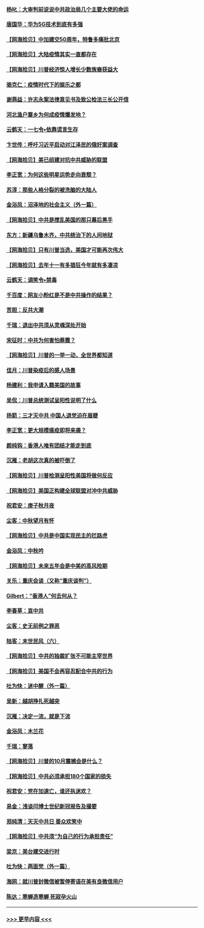 #### [杨叱：大审判前说说中共政治局几个主要大佬的命运](../pages/nsc993/n12477527.md?t=10151651) 
#### [唐国华：华为5G技术到底有多强](../pages/nsc993/n12477483.md?t=10151651) 
#### [【网海拾贝】中加建交50周年，特鲁多痛批北京](../pages/nsc993/n12476892.md?t=10151651) 
#### [【网海拾贝】大陆疫情其实一直都存在](../pages/nsc993/n12473948.md?t=10151651) 
#### [【网海拾贝】川普经济惊人增长少数族裔获益大](../pages/nsc993/n12471565.md?t=10151651) 
#### [骆克仁：疫情时代下的娱乐之都](../pages/nsc993/n12471312.md?t=10151651) 
#### [谢燕益：许志永案法律意见书及致公检法三长公开信](../pages/nsc993/n12470870.md?t=10151651) 
#### [河北渔户寨乡为何成疫情爆发地？](../pages/nsc993/n12464936.md?t=10151651) 
#### [云鹤天：一七令▪依靠谎言生存](../pages/nsc993/n12470034.md?t=10151651) 
#### [卞世传：呼吁习近平启动对江泽民的俄奸案调查](../pages/nsc993/n12469722.md?t=10151651) 
#### [【网海拾贝】美已组建对抗中共威胁的联盟](../pages/nsc993/n12469018.md?t=10151651) 
#### [李正宽：为何这些明星运势走向衰颓？](../pages/nsc993/n12468730.md?t=10151651) 
#### [苏淳：那些人格分裂的被洗脑的大陆人](../pages/nsc993/n12467858.md?t=10151651) 
#### [金浴凤：沼泽地的社会主义（外一篇）](../pages/nsc993/n12467792.md?t=10151651) 
#### [【网海拾贝】中共是搅乱美国的那只幕后黑手](../pages/nsc993/n12467700.md?t=10151651) 
#### [东方：新疆乌鲁木齐，中共统治下的人间地狱](../pages/nsc993/n12466075.md?t=10151651) 
#### [【网海拾贝】只有川普当选，美国才可能再次伟大](../pages/nsc993/n12466013.md?t=10151651) 
#### [【网海拾贝】去年十一有多猖狂今年就有多凄凉](../pages/nsc993/n12463649.md?t=10151651) 
#### [云鹤天：调笑令▪禁毒](../pages/nsc993/n12462975.md?t=10151651) 
#### [千百度：网友小粉红是不是中共操作的结果？](../pages/nsc993/n12461025.md?t=10151651) 
#### [苦胆：反共大潮](../pages/nsc993/n12459469.md?t=10151651) 
#### [千瑞：退出中共须从灵魂深处开始](../pages/nsc993/n12459437.md?t=10151651) 
#### [宋征时：中共为何害怕蔡霞？](../pages/nsc993/n12459097.md?t=10151651) 
#### [【网海拾贝】川普的一举一动，全世界都知道](../pages/nsc993/n12458825.md?t=10151651) 
#### [佳月：川普染疫后的感人场景](../pages/nsc993/n12456994.md?t=10151651) 
#### [杨建利：我申请入籍美国的故事](../pages/nsc993/n12455635.md?t=10151651) 
#### [吴侃：川普总统测试呈阳性说明了什么](../pages/nsc993/n12451869.md?t=10151651) 
#### [扬箭：三才灭中共 中国人退党迫在眉睫](../pages/nsc993/n12451842.md?t=10151651) 
#### [李正宽：更大规模瘟疫即将来袭？](../pages/nsc993/n12451455.md?t=10151651) 
#### [颜纯钩：香港人唯有团结才能走到底](../pages/nsc993/n12450870.md?t=10151651) 
#### [沉雁：老胡这次真的被吓倒了](../pages/nsc993/n12449796.md?t=10151651) 
#### [【网海拾贝】川普检测呈阳性美国将做何反应](../pages/nsc993/n12449042.md?t=10151651) 
#### [【网海拾贝】美国正构建全球联盟对冲中共威胁](../pages/nsc993/n12446580.md?t=10151651) 
#### [祝君安：庚子秋月夜](../pages/nsc993/n12445870.md?t=10151651) 
#### [尘客：中秋望月有怀](../pages/nsc993/n12444632.md?t=10151651) 
#### [【网海拾贝】中共是中国实现民主的拦路虎](../pages/nsc993/n12443573.md?t=10151651) 
#### [金浴凤：中秋吟](../pages/nsc993/n12441773.md?t=10151651) 
#### [【网海拾贝】未来五年会是中美的高风险期](../pages/nsc993/n12440760.md?t=10151651) 
#### [关乐：重庆会谈（又称“重庆谈判”）](../pages/nsc993/n12437525.md?t=10151651) 
#### [Gilbert：“香港人”何去何从？](../pages/nsc993/n12435894.md?t=10151651) 
#### [李春草：哀中共](../pages/nsc993/n12435874.md?t=10151651) 
#### [尘客：史无前例之罪恶](../pages/nsc993/n12435762.md?t=10151651) 
#### [陆客：末世民风（六）](../pages/nsc993/n12435354.md?t=10151651) 
#### [【网海拾贝】中共的独裁扩张不可能主宰世界](../pages/nsc993/n12435151.md?t=10151651) 
#### [【网海拾贝】美国不会再容忍配合中共的行为](../pages/nsc993/n12433808.md?t=10151651) 
#### [吐为快：迷中醒（外一篇）](../pages/nsc993/n12433585.md?t=10151651) 
#### [吴新：越胡挣扎死越突](../pages/nsc993/n12433562.md?t=10151651) 
#### [沉雁：决定一流，就是下流](../pages/nsc993/n12432128.md?t=10151651) 
#### [金浴凤：木兰花](../pages/nsc993/n12432124.md?t=10151651) 
#### [千瑞：寥落](../pages/nsc993/n12432071.md?t=10151651) 
#### [【网海拾贝】川普的10月震撼会是什么？](../pages/nsc993/n12431624.md?t=10151651) 
#### [【网海拾贝】中共必须承担180个国家的损失](../pages/nsc993/n12428893.md?t=10151651) 
#### [祝君安：党在加速亡，谁还执迷欢？](../pages/nsc993/n12428652.md?t=10151651) 
#### [易金：浅谈闫博士世纪新冠报告及撮要](../pages/nsc993/n12426822.md?t=10151651) 
#### [郑纯清：天灭中共日 善众欢笑中](../pages/nsc993/n12426784.md?t=10151651) 
#### [【网海拾贝】中共须“为自己的行为承担责任”](../pages/nsc993/n12426067.md?t=10151651) 
#### [梁京：美台建交进行时](../pages/nsc993/n12424066.md?t=10151651) 
#### [吐为快：两面党（外一篇）](../pages/nsc993/n12424043.md?t=10151651) 
#### [海网：就川普封微信被暂停寄语在美有良微信用户](../pages/nsc993/n12424021.md?t=10151651) 
#### [陈达：寒蝉造寒蝉 死寂孕火山](../pages/nsc993/n12423958.md?t=10151651) 

----
#### [ >>> 更早内容 <<< ](../indexes/nsc993-earlier.md)
